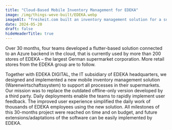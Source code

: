 ```yaml
---
title: "Cloud-Based Mobile Inventory Management for EDEKA"
image: /img/things-weve-built/EDEKA.webp
imageAlt: "freiheit.com built an inventory management solution for a supermarket that simplified daily work of thousands of EDEKA employees."
date: 2024-05-20
draft: false
hideHeaderTitle: true
---
```


Over 30 months, four teams developed a flutter-based solution connected to an Azure backend in the cloud, that is currently used by more than 200 stores of EDEKA – the largest German supermarket corporation. More retail stores from the EDEKA group are to follow.

Together with EDEKA DIGITAL, the IT subsidiary of EDEKA headquarters, we designed and implemented a new mobile inventory management solution (Warenwirtschaftssystem) to support all processes in their supermarkets. Our mission was to replace the outdated offline-only version developed by a third party. Daily deployments enable the teams to rapidly implement user feedback. The improved user experience simplified the daily work of thousands of EDEKA employees using the new solution. All milestones of this 30-months project were reached on time and on budget, and future extensions/adaptations of the software can be easily implemented by EDEKA.
